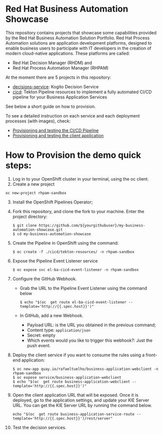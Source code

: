 # Red Hat Business Automation Showcase

This repository contains projects that showcase some capabilities provided by the Red Hat Business Automation Solution Portfolio. Red Hat Process Automation solutions are application development platforms,
designed to enable business users to participate with IT developers in the creation of modern cloud-native applications. These platforms are called:

* Red Hat Decision Manager (RHDM) and
* Red Hat Process Automation Manager (RHPAM)

At the moment there are 5 projects in this repository:
* [decisions-service](decisions-service/): Kogito Decision Service 
* [cicd](cicd/): Tekton Pipeline resources to implement a fully automated CI/CD pipeline for your Business Application Services

See below a short guide on how to provision.

To see a detailed instruction on each service and each deployment processes (with images), check:

* [Provisioning and testing the CI/CD Pipeline](cicd/readme.md)
* [Provisioning and testing the client application ](business-application-webclient/readme.me)

# How to Provision the demo quick steps:

1. Log in to your OpenShift cluster in your terminal, using the oc client.
2. Create a new project

`oc new-project rhpam-sandbox`

3. Install the OpenShift Pipelines Operator;

4. Fork this repository, and clone the fork to your machine. Enter the project directory:

   ```
   $ git clone https://github.com/${yourgithubuser}/my-business-automation-showcase.git
   $ cd my-business-automation-showcase
   ```

5. Create the Pipeline in OpenShift using the command:

   `$ oc create -f ./cicd/tekton-resources/ -n rhpam-sandbox`

6. Expose the Pipeline Event Listener service

   `$ oc expose svc el-ba-cicd-event-listener -n rhpam-sandbox`

7. Configure the GitHub Webhook.

   * Grab the URL to the Pipeline Event Listener using the command below

     `$ echo "$(oc  get route el-ba-cicd-event-listener --template='http://{{.spec.host}}')" `

   * In GitHub, add a new Webhook. 

     * Payload URL: is the URL you obtained in the previous command;
     * Content type: `application/json`
     * Secret: empty
     * Which events would you like to trigger this webhook?: Just the push event.

8. Deploy the client service if you want to consume the rules using a front-end application:

   ```
   $ oc new-app quay.io/rafaeltuelho/business-application-webclient -n rhpam-sandbox 
   $ oc expose service/business-application-webclient
   $ echo "$(oc  get route business-application-webclient --template='http://{{.spec.host}}')"
   ```

9. Open the client application URL that will be exposed. Once it is deployed, go to the application settings, and update your KIE Server URL. You can get the KIE Server URL by running the command below.  

   `echo "$(oc  get route business-application-service-route --template='http://{{.spec.host}}')/rest/server"`

10. Test the decision services.
